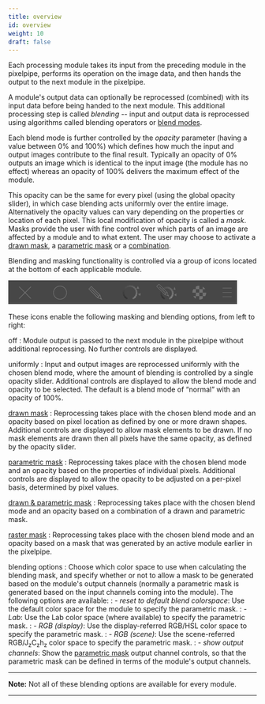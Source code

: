 ```yaml
---
title: overview
id: overview
weight: 10
draft: false
---
```


Each processing module takes its input from the preceding module in the pixelpipe, performs its operation on the image data, and then hands the output to the next module in the pixelpipe. 

A module's output data can optionally be reprocessed (combined) with its input data before being handed to the next module. This additional processing step is called _blending_ -- input and output data is reprocessed using algorithms called blending operators or [blend modes](./blend-modes.md).

Each blend mode is further controlled by the _opacity_ parameter (having a value between 0% and 100%) which defines how much the input and output images contribute to the final result. Typically an opacity of 0% outputs an image which is identical to the input image (the module has no effect) whereas an opacity of 100% delivers the maximum effect of the module.

This opacity can be the same for every pixel (using the global opacity slider), in which case blending acts uniformly over the entire image. Alternatively the opacity values can vary depending on the properties or location of each pixel. This local modification of opacity is called a _mask_. Masks provide the user with fine control over which parts of an image are affected by a module and to what extent. The user may choose to activate a [drawn mask](./masks/drawn.md), a [parametric mask](./masks/parametric.md) or a [combination](./masks/drawn-and-parametric.md). 

Blending and masking functionality is controlled via a group of icons located at the bottom of each applicable module. 

![mask & blend options](./overview/mask-blend-options.png#w33)

These icons enable the following masking and blending options, from left to right:

off
: Module output is passed to the next module in the pixelpipe without additional reprocessing. No further controls are displayed. 

uniformly
: Input and output images are reprocessed uniformly with the chosen blend mode, where the amount of blending is controlled by a single opacity slider. Additional controls are displayed to allow the blend mode and opacity to be selected. The default is a blend mode of “normal” with an opacity of 100%.

[drawn mask](./masks/drawn.md)
: Reprocessing takes place with the chosen blend mode and an opacity based on pixel location as defined by one or more drawn shapes. Additional controls are displayed to allow mask elements to be drawn. If no mask elements are drawn then all pixels have the same opacity, as defined by the opacity slider.

[parametric mask](./masks/parametric.md)
: Reprocessing takes place with the chosen blend mode and an opacity based on the properties of individual pixels. Additional controls are displayed to allow the opacity to be adjusted on a per-pixel basis, determined by pixel values.

[drawn & parametric mask](./masks/drawn-and-parametric.md)
: Reprocessing takes place with the chosen blend mode and an opacity based on a combination of a drawn and parametric mask.

[raster mask](./masks/raster.md)
: Reprocessing takes place with the chosen blend mode and an opacity based on a mask that was generated by an active module earlier in the pixelpipe.

blending options
: Choose which color space to use when calculating the blending mask, and specify whether or not to allow a mask to be generated based on the module's output channels (normally a parametric mask is generated based on the input channels coming into the module). The following options are available:
: - _reset to default blend colorspace_: Use the default color space for the module to specify the parametric mask.
: - _Lab_: Use the Lab color space (where available) to specify the parametric mask.
: - _RGB (display)_: Use the display-referred RGB/HSL color space to specify the parametric mask.
: - _RGB (scene)_: Use the scene-referred RGB/J<sub>z</sub>C<sub>z</sub>h<sub>z</sub> color space to specify the parametric mask.
: - _show output channels_: Show the [parametric mask](./masks/parametric.md) output channel controls, so that the parametric mask can be defined in terms of the module's output channels.

---

**Note:** Not all of these blending options are available for every module.

---

